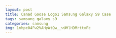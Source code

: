 ```yaml
---
layout: post
title: Canad Goose Logo1 Samsung Galaxy S9 Case
tags: samsung galaxy s9
categories: samsung
img: 1nhpc04Fw2VAHyWtQw__wUVlHDMrttxFc
---
```

